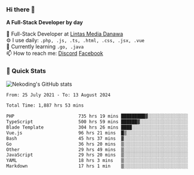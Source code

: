 ### Hi there 👋

**A Full-Stack Developer by day**

🔭 Full-Stack Developer at [Lintas Media Danawa](https://www.lintasmediadanawa.com/)  
⚙️ I use daily: `.php, .js, .ts, .html, .css, .jsx, .vue`  
🌱 Currently learning `.go, .java`  
📫 How to reach me: [Discord](https://discordapp.com/users/984448732999327766)  [Facebook](https://fb.me/tyvandi)  

### 🚀 Quick Stats  

![Nekoding's GitHub stats](https://github-readme-stats.vercel.app/api?username=nekoding&show_icons=true)

<!--START_SECTION:waka-->

```txt
From: 25 July 2021 - To: 13 August 2024

Total Time: 1,887 hrs 53 mins

PHP                        735 hrs 19 mins █████████▓░░░░░░░░░░░░░░░   38.34 %
TypeScript                 500 hrs 59 mins ██████▓░░░░░░░░░░░░░░░░░░   26.12 %
Blade Template             304 hrs 26 mins ████░░░░░░░░░░░░░░░░░░░░░   15.88 %
Vue.js                     96 hrs 21 mins  █▒░░░░░░░░░░░░░░░░░░░░░░░   05.03 %
Bash                       45 hrs 37 mins  ▓░░░░░░░░░░░░░░░░░░░░░░░░   02.38 %
Go                         36 hrs 20 mins  ▒░░░░░░░░░░░░░░░░░░░░░░░░   01.90 %
Other                      29 hrs 49 mins  ▒░░░░░░░░░░░░░░░░░░░░░░░░   01.56 %
JavaScript                 29 hrs 20 mins  ▒░░░░░░░░░░░░░░░░░░░░░░░░   01.53 %
YAML                       18 hrs 3 mins   ▒░░░░░░░░░░░░░░░░░░░░░░░░   00.94 %
Markdown                   17 hrs 1 min    ▒░░░░░░░░░░░░░░░░░░░░░░░░   00.89 %
```

<!--END_SECTION:waka-->

<!--
**nekoding/nekoding** is a ✨ _special_ ✨ repository because its `README.md` (this file) appears on your GitHub profile.

Here are some ideas to get you started:

- 🔭 I’m currently working on ...
- 🌱 I’m currently learning ...
- 👯 I’m looking to collaborate on ...
- 🤔 I’m looking for help with ...
- 💬 Ask me about ...
- 📫 How to reach me: ...
- 😄 Pronouns: ...
- ⚡ Fun fact: ...
-->
